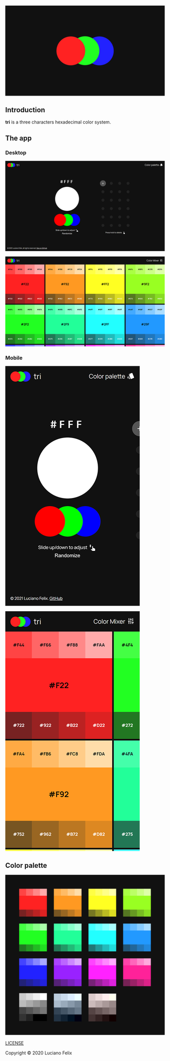 ![tri](assets/images/banner.svg)


## Introduction

**tri** is a three characters hexadecimal color system.

## The app

### Desktop

![tri app](assets/screenshots/app-desktop.webp)

![tri app](assets/screenshots/palette-desktop.webp)

### Mobile

![tri app](assets/screenshots/app-mobile.webp)

![tri app](assets/screenshots/palette-mobile.webp)

## Color palette

![Color palette](assets/images/palette.svg)

[LICENSE](https://github.com/FelixLuciano/tri/blob/master/LICENSE)

Copyright © 2020 Luciano Felix
